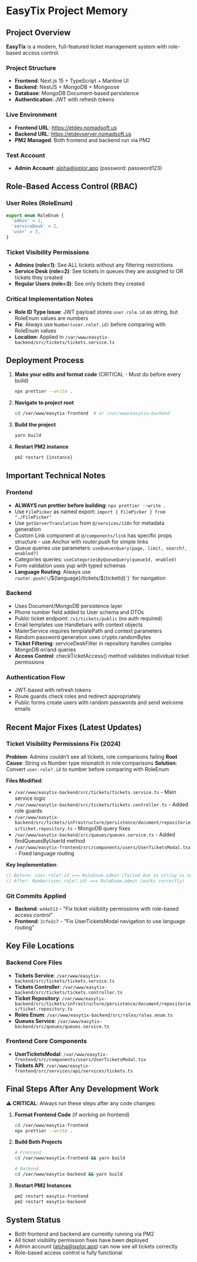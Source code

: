 # EasyTix Project Memory

## Project Overview

**EasyTix** is a modern, full-featured ticket management system with role-based access control.

### Project Structure
- **Frontend**: Next.js 15 + TypeScript + Mantine UI
- **Backend**: NestJS + MongoDB + Mongoose
- **Database**: MongoDB Document-based persistence
- **Authentication**: JWT with refresh tokens

### Live Environment
- **Frontend URL**: https://etdev.nomadsoft.us
- **Backend URL**: https://etdevserver.nomadsoft.us
- **PM2 Managed**: Both frontend and backend run via PM2

### Test Account
- **Admin Account**: aloha@ixplor.app (password: password123)

## Role-Based Access Control (RBAC)

### User Roles (RoleEnum)
```typescript
export enum RoleEnum {
  'admin' = 1,
  'serviceDesk' = 2, 
  'user' = 3,
}
```

### Ticket Visibility Permissions
- **Admins (role=1)**: See ALL tickets without any filtering restrictions
- **Service Desk (role=2)**: See tickets in queues they are assigned to OR tickets they created
- **Regular Users (role=3)**: See only tickets they created

### Critical Implementation Notes
- **Role ID Type Issue**: JWT payload stores `user.role.id` as string, but RoleEnum values are numbers
- **Fix**: Always use `Number(user.role?.id)` before comparing with RoleEnum values
- **Location**: Applied in `/var/www/easytix-backend/src/tickets/tickets.service.ts`

## Deployment Process

1. **Make your edits and format code** (CRITICAL - Must do before every build)

   ```bash
   npx prettier --write .
   ```

2. **Navigate to project root**

   ```bash
   cd /var/www/easytix-frontend  # or /var/www/easytix-backend
   ```

3. **Build the project**

   ```bash
   yarn build
   ```

4. **Restart PM2 instance**
   ```bash
   pm2 restart {instance}
   ```

## Important Technical Notes

### Frontend

- **ALWAYS run prettier before building**: `npx prettier --write .`
- Use `FilePicker` as named export: `import { FilePicker } from "./FilePicker"`
- Use `getServerTranslation` from `@/services/i18n` for metadata generation
- Custom Link component at `@/components/link` has specific props structure - use Anchor with router.push for simple links
- Queue queries use parameters: `useQueuesQuery(page, limit, search?, enabled?)`
- Categories queries: `useCategoriesByQueueQuery(queueId, enabled)`
- Form validation uses yup with typed schemas
- **Language Routing**: Always use `router.push(\`/\${language}/tickets/\${ticketId}\`)` for navigation

### Backend

- Uses Document/MongoDB persistence layer
- Phone number field added to User schema and DTOs
- Public ticket endpoint: `/v1/tickets/public` (no auth required)
- Email templates use Handlebars with context objects
- MailerService requires templatePath and context parameters
- Random password generation uses crypto.randomBytes
- **Ticket Filtering**: serviceDeskFilter in repository handles complex MongoDB $or/$and queries
- **Access Control**: checkTicketAccess() method validates individual ticket permissions

### Authentication Flow

- JWT-based with refresh tokens
- Route guards check roles and redirect appropriately
- Public forms create users with random passwords and send welcome emails

## Recent Major Fixes (Latest Updates)

### Ticket Visibility Permissions Fix (2024)
**Problem**: Admins couldn't see all tickets, role comparisons failing
**Root Cause**: String vs Number type mismatch in role comparisons
**Solution**: Convert `user.role?.id` to number before comparing with RoleEnum

**Files Modified**:
- `/var/www/easytix-backend/src/tickets/tickets.service.ts` - Main service logic
- `/var/www/easytix-backend/src/tickets/tickets.controller.ts` - Added role guards
- `/var/www/easytix-backend/src/tickets/infrastructure/persistence/document/repositories/ticket.repository.ts` - MongoDB query fixes
- `/var/www/easytix-backend/src/queues/queues.service.ts` - Added findQueuesByUserId method
- `/var/www/easytix-frontend/src/components/users/UserTicketsModal.tsx` - Fixed language routing

**Key Implementation**:
```typescript
// Before: user.role?.id === RoleEnum.admin (failed due to string vs number)
// After: Number(user.role?.id) === RoleEnum.admin (works correctly)
```

### Git Commits Applied
- **Backend**: `ed4e513` - "Fix ticket visibility permissions with role-based access control"
- **Frontend**: `2cfe2c7` - "Fix UserTicketsModal navigation to use language routing"

## Key File Locations

### Backend Core Files
- **Tickets Service**: `/var/www/easytix-backend/src/tickets/tickets.service.ts`
- **Tickets Controller**: `/var/www/easytix-backend/src/tickets/tickets.controller.ts`
- **Ticket Repository**: `/var/www/easytix-backend/src/tickets/infrastructure/persistence/document/repositories/ticket.repository.ts`
- **Roles Enum**: `/var/www/easytix-backend/src/roles/roles.enum.ts`
- **Queues Service**: `/var/www/easytix-backend/src/queues/queues.service.ts`

### Frontend Core Components
- **UserTicketsModal**: `/var/www/easytix-frontend/src/components/users/UserTicketsModal.tsx`
- **Tickets API**: `/var/www/easytix-frontend/src/services/api/services/tickets.ts`

## Final Steps After Any Development Work

⚠️ **CRITICAL**: Always run these steps after any code changes:

1. **Format Frontend Code** (if working on frontend)

   ```bash
   cd /var/www/easytix-frontend
   npx prettier --write .
   ```

2. **Build Both Projects**

   ```bash
   # Frontend
   cd /var/www/easytix-frontend && yarn build

   # Backend
   cd /var/www/easytix-backend && yarn build
   ```

3. **Restart PM2 Instances**
   ```bash
   pm2 restart easytix-frontend
   pm2 restart easytix-backend
   ```

## System Status

- Both frontend and backend are currently running via PM2
- All ticket visibility permission fixes have been deployed
- Admin account (aloha@ixplor.app) can now see all tickets correctly
- Role-based access control is fully functional
